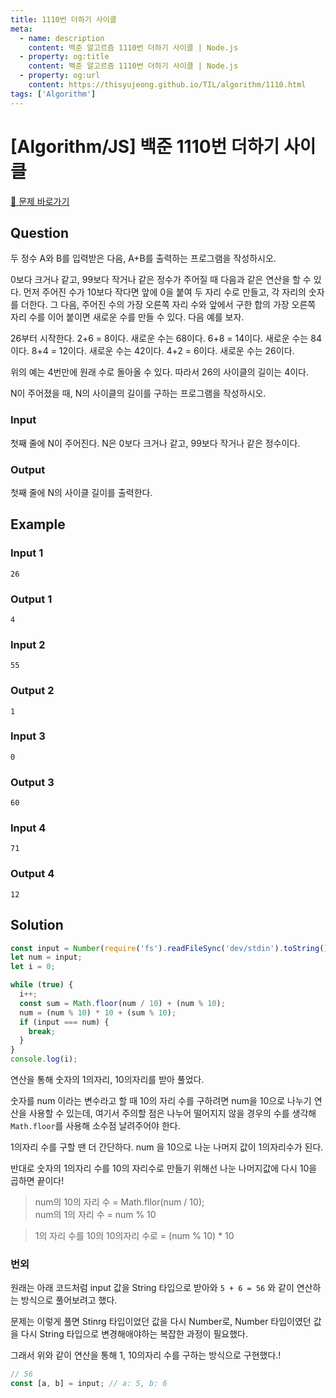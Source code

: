 ```yaml
---
title: 1110번 더하기 사이클
meta:
  - name: description
    content: 백준 알고르즘 1110번 더하기 사이클 | Node.js
  - property: og:title
    content: 백준 알고르즘 1110번 더하기 사이클 | Node.js
  - property: og:url
    content: https://thisyujeong.github.io/TIL/algorithm/1110.html
tags: ['Algorithm']
---
```


# [Algorithm/JS] 백준 1110번 더하기 사이클

[🔗 문제 바로가기](https://www.acmicpc.net/problem/1110)

## Question

두 정수 A와 B를 입력받은 다음, A+B를 출력하는 프로그램을 작성하시오.

0보다 크거나 같고, 99보다 작거나 같은 정수가 주어질 때 다음과 같은 연산을 할 수 있다. 먼저 주어진 수가 10보다 작다면 앞에 0을 붙여 두 자리 수로 만들고, 각 자리의 숫자를 더한다. 그 다음, 주어진 수의 가장 오른쪽 자리 수와 앞에서 구한 합의 가장 오른쪽 자리 수를 이어 붙이면 새로운 수를 만들 수 있다. 다음 예를 보자.

26부터 시작한다. 2+6 = 8이다. 새로운 수는 68이다. 6+8 = 14이다. 새로운 수는 84이다. 8+4 = 12이다. 새로운 수는 42이다. 4+2 = 6이다. 새로운 수는 26이다.

위의 예는 4번만에 원래 수로 돌아올 수 있다. 따라서 26의 사이클의 길이는 4이다.

N이 주어졌을 때, N의 사이클의 길이를 구하는 프로그램을 작성하시오.

### Input

첫째 줄에 N이 주어진다. N은 0보다 크거나 같고, 99보다 작거나 같은 정수이다.

### Output

첫째 줄에 N의 사이클 길이를 출력한다.

## Example

### Input 1

```
26
```

### Output 1

```
4
```

### Input 2

```
55
```

### Output 2

```
1
```

### Input 3

```
0
```

### Output 3

```
60
```

### Input 4

```
71
```

### Output 4

```
12
```

## Solution

```js
const input = Number(require('fs').readFileSync('dev/stdin').toString());
let num = input;
let i = 0;

while (true) {
  i++;
  const sum = Math.floor(num / 10) + (num % 10);
  num = (num % 10) * 10 + (sum % 10);
  if (input === num) {
    break;
  }
}
console.log(i);
```

연산을 통해 숫자의 1의자리, 10의자리를 받아 풀었다.

숫자를 num 이라는 변수라고 할 때 10의 자리 수를 구하려면 num을 10으로 나누기 연산을 사용할 수 있는데,
여기서 주의할 점은 나누어 떨어지지 않을 경우의 수를 생각해 `Math.floor`를 사용해 소수점 날려주어야 한다.

1의자리 수를 구할 땐 더 간단하다. num 을 10으로 나눈 나머지 값이 1의자리수가 된다.

반대로 숫자의 1의자리 수를 10의 자리수로 만들기 위해선 나눈 나머지값에 다시 10을 곱하면 끝이다!

> num의 10의 자리 수 = Math.fllor(num / 10);  
> num의 1의 자리 수 = num % 10

> 1의 자리 수를 10의 10의자리 수로 = (num % 10) \* 10

### 번외

원래는 아래 코드처럼 input 값을 String 타입으로 받아와 `5 + 6 = 56` 와 같이 연산하는 방식으로 풀어보려고 했다.

문제는 이렇게 풀면 Stinrg 타입이었던 값을 다시 Number로, Number 타입이였던 값을 다시 String 타입으로 변경해애야하는 복잡한 과정이 필요했다.

그래서 위와 같이 연산을 통해 1, 10의자리 수를 구하는 방식으로 구현했다.!

```js
// 56
const [a, b] = input; // a: 5, b: 6
```
